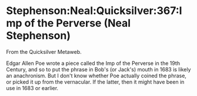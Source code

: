 
# Stephenson:Neal:Quicksilver:367:Imp of the Perverse (Neal Stephenson)

From the Quicksilver Metaweb.

Edgar Allen Poe wrote a piece called the Imp of the Perverse in the 19th Century, and so to put the phrase in Bob's (or Jack's) mouth in 1683 is likely an anachronism. But I don't know whether Poe actually coined the phrase, or picked it up from the vernacular. If the latter, then it might have been in use in 1683 or earlier.
